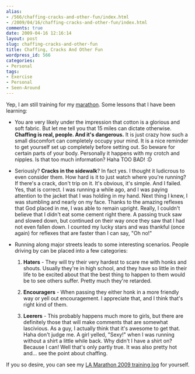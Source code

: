 ```yaml
---
alias:
- /566/chaffing-cracks-and-other-fun/index.html
- /2009/04/16/chaffing-cracks-and-other-fun/index.html
comments: true
date: 2009-04-16 12:16:14
layout: post
slug: chaffing-cracks-and-other-fun
title: Chaffing, Cracks And Other Fun
wordpress_id: 566
categories:
- Personal
tags:
- Exercise
- Personal
- Seen-Around
---
```


Yep, I am still training for my [marathon](http://www.goingthewongway.com/2009/02/03/marathon/).  Some lessons that I have been learning:





  * You are very likely under the impression that cotton is a glorious and soft fabric.  But let me tell you that 15 miles can dictate otherwise.  **Chaffing is real, people.  And it's dangerous.**  It is just crazy how such a small discomfort can completely occupy your mind.  It is a nice reminder to get yourself set up completely before setting out.  So beware for certain parts of your body.  Personally it happens with my crotch and nipples.  Is that too much information?  Haha TOO BAD! :D


  * Seriously?  **Cracks in the sidewalk**?  In fact yes.  I thought it ludicrous to even consider them.  How hard is it to just watch where you're running?  If there's a crack, don't trip on it.  It's obvious, it's simple.  And I failed.  Yes, that is correct.  I was running a while ago, and I was paying attention to the jacket that I was holding in my hand.  Next thing I knew, I was stumbling and nearly on my face.  Thanks to the amazing reflexes that God placed in me, I was able to remain upright.  Really, I couldn't believe that I didn't eat some cement right there.  A passing truck saw and slowed down, but continued on their way once they saw that I had not even fallen down.  I counted my lucky stars and was thankful (once again) for reflexes that are faster than I can say, "Oh no!"


  * Running along major streets leads to some interesting scenarios.  People driving by can be placed into a few categories:

    1. **Haters** - They will try their very hardest to scare me with honks and shouts.  Usually they're in high school, and they have so little in their life to be excited about that the best thing to happen to them would be to see others suffer.  Pretty much they're retarded.


    2. **Encouragers** - When passing they either honk in a more friendly way or yell out encouragement.  I appreciate that, and I think that's right kind of them.


    3. **Leerers** - This probably happens much more to girls, but there are definitely those that will make comments that are somewhat lascivious.  As a guy, I actually think that it's awesome to get that.  Haha don't judge me.  A girl yelled, "Sexy!" when I was running without a shirt a little while back.  Why didn't I have a shirt on?  Because I can!  Well that's only partly true.  It was also pretty hot and... see the point about chaffing.



If you so desire, you can see my [LA Marathon 2009 training log](http://spreadsheets.google.com/pub?key=paQawpLdPpn-M47OHMSL-GA) for yourself.
